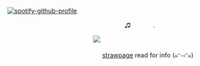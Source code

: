 [![spotify-github-profile](https://spotify-github-profile.kittinanx.com/api/view?uid=wjdes5kajmt1gqhbzctuzbgid&cover_image=true&theme=natemoo-re&show_offline=false&background_color=121212&interchange=true&bar_color=53b14f&bar_color_cover=false)](https://github.com/kittinan/spotify-github-profile) 

 ㅤ ㅤ ㅤ ㅤ ㅤ ㅤ ㅤ ㅤ ㅤ ㅤ ㅤ ㅤ ㅤ ㅤ ㅤ ㅤ♫ ㅤ ㅤ ㅤ. 
 

 ㅤ ㅤ ㅤ ㅤ ㅤ  ㅤ ㅤ ㅤ ㅤ ㅤ ㅤㅤ![](https://static.wikia.nocookie.net/alien-stage/images/a/a3/Mizi-icon.png/revision/latest/scale-to-width-down/250?cb=20240427144100)


 ㅤ ㅤ ㅤ ㅤ   ㅤ ㅤ ㅤ ㅤ ㅤ ㅤㅤ ㅤ  ㅤ  [strawpage](https://romuluswolf.straw.page/) read for info (๑ᵔ⤙ᵔ๑)


